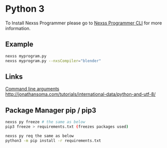 # Python 3

To Install Nexss Programmer please go to [Nexss Programmer CLI](https://github.com/nexssp/cli#readme) for more information.

## Example

```sh
nexss myprogram.py
nexss myprogram.py --nxsCompiler="blender"
```

## Links

[Command line arguments](https://docs.blender.org/manual/en/latest/advanced/command_line/arguments.html)  
<http://jonathansoma.com/tutorials/international-data/python-and-utf-8/>

## Package Manager pip / pip3

```sh
nexss py freeze # the same as below
pip3 freeze > requirements.txt (freezes packages used)

nexss py req the same as below
python3 -m pip install -r requirements.txt
```
